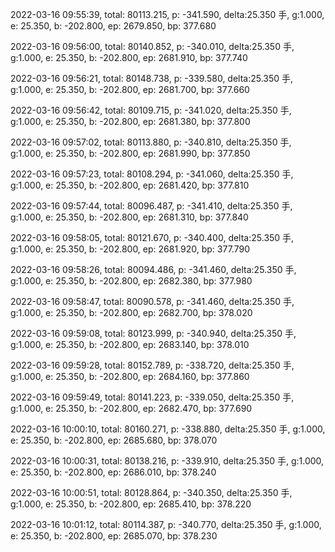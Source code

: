 2022-03-16 09:55:39, total: 80113.215, p: -341.590, delta:25.350 手, g:1.000, e: 25.350, b: -202.800, ep: 2679.850, bp: 377.680

2022-03-16 09:56:00, total: 80140.852, p: -340.010, delta:25.350 手, g:1.000, e: 25.350, b: -202.800, ep: 2681.910, bp: 377.740

2022-03-16 09:56:21, total: 80148.738, p: -339.580, delta:25.350 手, g:1.000, e: 25.350, b: -202.800, ep: 2681.700, bp: 377.660

2022-03-16 09:56:42, total: 80109.715, p: -341.020, delta:25.350 手, g:1.000, e: 25.350, b: -202.800, ep: 2681.380, bp: 377.800

2022-03-16 09:57:02, total: 80113.880, p: -340.810, delta:25.350 手, g:1.000, e: 25.350, b: -202.800, ep: 2681.990, bp: 377.850

2022-03-16 09:57:23, total: 80108.294, p: -341.060, delta:25.350 手, g:1.000, e: 25.350, b: -202.800, ep: 2681.420, bp: 377.810

2022-03-16 09:57:44, total: 80096.487, p: -341.410, delta:25.350 手, g:1.000, e: 25.350, b: -202.800, ep: 2681.310, bp: 377.840

2022-03-16 09:58:05, total: 80121.670, p: -340.400, delta:25.350 手, g:1.000, e: 25.350, b: -202.800, ep: 2681.920, bp: 377.790

2022-03-16 09:58:26, total: 80094.486, p: -341.460, delta:25.350 手, g:1.000, e: 25.350, b: -202.800, ep: 2682.380, bp: 377.980

2022-03-16 09:58:47, total: 80090.578, p: -341.460, delta:25.350 手, g:1.000, e: 25.350, b: -202.800, ep: 2682.700, bp: 378.020

2022-03-16 09:59:08, total: 80123.999, p: -340.940, delta:25.350 手, g:1.000, e: 25.350, b: -202.800, ep: 2683.140, bp: 378.010

2022-03-16 09:59:28, total: 80152.789, p: -338.720, delta:25.350 手, g:1.000, e: 25.350, b: -202.800, ep: 2684.160, bp: 377.860

2022-03-16 09:59:49, total: 80141.223, p: -339.050, delta:25.350 手, g:1.000, e: 25.350, b: -202.800, ep: 2682.470, bp: 377.690

2022-03-16 10:00:10, total: 80160.271, p: -338.880, delta:25.350 手, g:1.000, e: 25.350, b: -202.800, ep: 2685.680, bp: 378.070

2022-03-16 10:00:31, total: 80138.216, p: -339.910, delta:25.350 手, g:1.000, e: 25.350, b: -202.800, ep: 2686.010, bp: 378.240

2022-03-16 10:00:51, total: 80128.864, p: -340.350, delta:25.350 手, g:1.000, e: 25.350, b: -202.800, ep: 2685.410, bp: 378.220

2022-03-16 10:01:12, total: 80114.387, p: -340.770, delta:25.350 手, g:1.000, e: 25.350, b: -202.800, ep: 2685.070, bp: 378.230